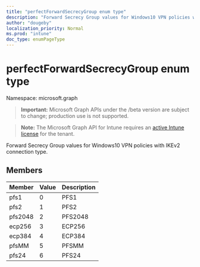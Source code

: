 ```yaml
---
title: "perfectForwardSecrecyGroup enum type"
description: "Forward Secrecy Group values for Windows10 VPN policies with IKEv2 connection type."
author: "dougeby"
localization_priority: Normal
ms.prod: "intune"
doc_type: enumPageType
---
```


# perfectForwardSecrecyGroup enum type

Namespace: microsoft.graph

> **Important:** Microsoft Graph APIs under the /beta version are subject to change; production use is not supported.

> **Note:** The Microsoft Graph API for Intune requires an [active Intune license](https://go.microsoft.com/fwlink/?linkid=839381) for the tenant.

Forward Secrecy Group values for Windows10 VPN policies with IKEv2 connection type.

## Members
|Member|Value|Description|
|:---|:---|:---|
|pfs1|0|PFS1|
|pfs2|1|PFS2|
|pfs2048|2|PFS2048|
|ecp256|3|ECP256|
|ecp384|4|ECP384|
|pfsMM|5|PFSMM|
|pfs24|6|PFS24|





